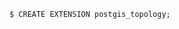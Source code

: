 <!-- layout:code post: 1985-09-26-postgis-installation_postgis-extension-for-postg -->

```
$ CREATE EXTENSION postgis_topology;
```
